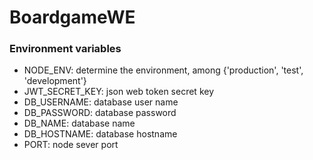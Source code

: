 # BoardgameWE


### Environment variables

- NODE_ENV: determine the environment, among {'production', 'test', 'development'}
- JWT_SECRET_KEY: json web token secret key
- DB_USERNAME: database user name
- DB_PASSWORD: database password
- DB_NAME: database name
- DB_HOSTNAME: database hostname
- PORT: node sever port